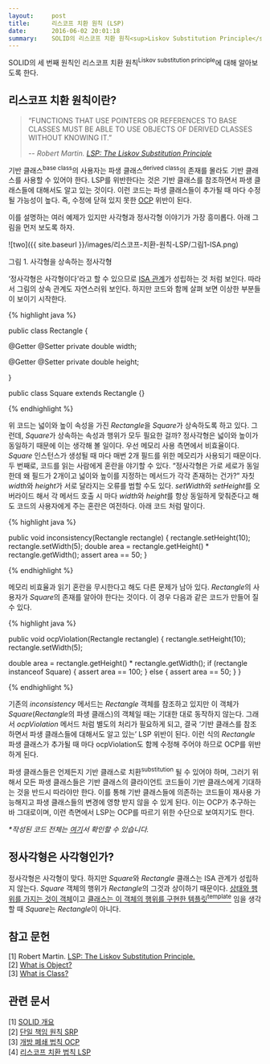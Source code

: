 ```yaml
---
layout:     post
title:      리스코프 치환 원칙 (LSP)
date:       2016-06-02 20:01:18
summary:    SOLID의 리스코프 치환 원칙<sup>Liskov Substitution Principle</sup> 소개
---
```



SOLID의 세 번째 원칙인 리스코프 치환 원칙<sup>Liskov substitution principle</sup>에 대해 알아보도록 한다.

## 리스코프 치환 원칙이란?

> “FUNCTIONS THAT USE POINTERS OR REFERENCES TO BASE CLASSES MUST BE ABLE TO USE OBJECTS OF DERIVED CLASSES WITHOUT KNOWING IT.”
>
> -- <cite>Robert Martin. [LSP: The Liskov Substitution Principle](https://drive.google.com/file/d/0BwhCYaYDn8EgNzAzZjA5ZmItNjU3NS00MzQ5LTkwYjMtMDJhNDU5ZTM0MTlh/view)</cite>

기반 클래스<sup>base class</sup>의 사용자는 파생 클래스<sup>derived class</sup>의 존재를 몰라도 기반 클래스를 사용할 수 있어야 한다. LSP를 위반한다는 것은 기반 클래스를 참조하면서 파생 클래스들에 대해서도 알고 있는 것이다. 이런 코드는 파생 클래스들이 추가될 때 마다 수정될 가능성이 높다. 즉, 수정에 닫혀 있지 못한 [OCP]() 위반이 된다.

이를 설명하는 여러 예제가 있지만 사각형과 정사각형 이야기가 가장 흥미롭다. 아래 그림을 먼저 보도록 하자.

![two]({{ site.baseurl }}/images/리스코프-치환-원칙-LSP/그림1-ISA.png)

그림 1. 사각형을 상속하는 정사각형

‘정사각형은 사각형이다'라고 할 수 있으므로 [ISA 관계](https://en.wikipedia.org/wiki/Is-a)가 성립하는 것 처럼 보인다. 따라서 그림의 상속 관계도 자연스러워 보인다. 하지만 코드와 함께 살펴 보면 이상한 부분들이 보이기 시작한다.

{% highlight java %}

public class Rectangle {

   @Getter
   @Setter
   private double width;

   @Getter
   @Setter
   private double height;

}

public class Square extends Rectangle {}

{% endhighlight %}

위 코드는 넓이와 높이 속성을 가진 <i>Rectangle</i>을 <i>Square</i>가 상속하도록 하고 있다. 그런데, <i>Square</i>가 상속하는 속성과 행위가 모두 필요한 걸까? 정사각형은 넓이와 높이가 동일하기 때문에 이는 생각해 볼 일이다. 우선 메모리 사용 측면에서 비효율이다. <i>Square</i> 인스턴스가 생성될 때 마다 매번 2개 필드를 위한 메모리가 사용되기 때문이다. 두 번째로, 코드를 읽는 사람에게 혼란을 야기할 수 있다. “정사각형은 가로 세로가 동일한데 왜 필드가 2개이고 넓이와 높이를 지정하는 메서드가 각각 존재하는 건가?” 자칫 <i>width</i>와 <i>height</i>가 서로 달라지는 오류를 범할 수도 있다. <i>setWidth</i>와 <i>setHeight</i>를 오버라이드 해서 각 메서드 호출 시 마다 <i>width</i>와 <i>height</i>를 항상 동일하게 맞춰준다고 해도 코드의 사용자에게 주는 혼란은 여전하다. 아래 코드 처럼 말이다.

{% highlight java %}

public void inconsistency(Rectangle rectangle) {
   rectangle.setHeight(10);
   rectangle.setWidth(5);
   double area = rectangle.getHeight() * rectangle.getWidth();
   assert area == 50;
}

{% endhighlight %}

메모리 비효율과 읽기 혼란을 무시한다고 해도 다른 문제가 남아 있다. <i>Rectangle</i>의 사용자가 <i>Square</i>의 존재를 알아야 한다는 것이다. 이 경우 다음과 같은 코드가 만들어 질 수 있다.

{% highlight java %}

public void ocpViolation(Rectangle rectangle) {
   rectangle.setHeight(10);
   rectangle.setWidth(5);

   double area = rectangle.getHeight() * rectangle.getWidth();
   if (rectangle instanceof Square) {
       assert area == 100;
   } else {
       assert area == 50;
   }
}

{% endhighlight %}

기존의 <i>inconsistency</i> 메서드는 <i>Rectangle</i> 객체를 참조하고 있지만 이 객체가 <i>Square</i>(<i>Rectangle</i>의 파생 클래스)의 객체일 때는 기대한 대로 동작하지 않는다. 그래서 <i>ocpViolation</i> 메서드 처럼 별도의 처리가 필요하게 되고, 결국 ‘기반 클래스를 참조하면서 파생 클래스들에 대해서도 알고 있는’ LSP 위반이 된다. 이런 식의 <i>Rectangle</i> 파생 클래스가 추가될 때 마다 ocpViolation도 함께 수정해 주어야 하므로 OCP를 위반하게 된다.

파생 클래스들은 언제든지 기반 클래스로 치환<sup>substitution</sup> 될 수 있어야 하며, 그러기 위해서 모든 파생 클래스들은 기반 클래스의 클라이언트 코드들이 기반 클래스에게 기대하는 것을 반드시 따라야만 한다. 이를 통해 기반 클래스들에 의존하는 코드들이 재사용 가능해지고 파생 클래스들의 변경에 영향 받지 않을 수 있게 된다. 이는 OCP가 추구하는 바 그대로이며, 이런 측면에서 LSP는 OCP를 따르기 위한 수단으로 보여지기도 한다.

<i>\*작성된 코드 전체는 [여기](https://github.com/codehumane/codehumane/tree/master/design-java/src/main/java/solid/lsp)서 확인할 수 있습니다.</i>

## 정사각형은 사각형인가?

정사각형은 사각형이 맞다. 하지만 <i>Square</i>와 <i>Rectangle</i> 클래스는 ISA 관계가 성립하지 않는다. <i>Square</i> 객체의 행위가 <i>Rectangle</i>의 그것과 상이하기 때문이다. [상태와 행위를 가지는 것이 객체](https://docs.oracle.com/javase/tutorial/java/concepts/object.html)이고 [클래스는 이 객체의 행위를 구현한 템플릿<sup>template</sup>](https://docs.oracle.com/javase/tutorial/java/concepts/class.html) 임을 생각할 때 <i>Square</i>는 <i>Rectangle</i>이 아니다.

## 참고 문헌

[1] Robert Martin. [LSP: The Liskov Substitution Principle.](https://drive.google.com/file/d/0BwhCYaYDn8EgNzAzZjA5ZmItNjU3NS00MzQ5LTkwYjMtMDJhNDU5ZTM0MTlh/view) <br/>
[2] [What is Object?](https://docs.oracle.com/javase/tutorial/java/concepts/object.html) <br/>
[3] [What is Class?](https://docs.oracle.com/javase/tutorial/java/concepts/class.html) <br/>

## 관련 문서

[1] [SOLID 개요](/2016/04/17/SOLID-개요)<br/>
[2] [단일 책임 원칙 SRP](/2016/05/01/단일-책임-원칙)<br/>
[3] [개방 폐쇄 법칙 OCP](/2016/05/04/개방-폐쇄-원칙)<br/>
[4] [리스코프 치환 법칙 LSP](/2016/06/03/리스코프-치환-원칙)<br/>
